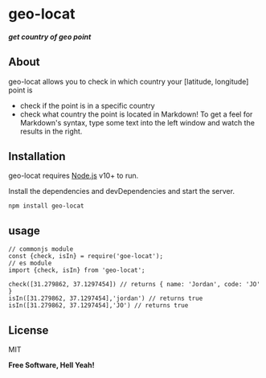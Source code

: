 # geo-locat

##### get country of geo point

## About

geo-locat allows you to check in which country your [latitude, longitude] point is

- check if the point is in a specific country
- check what country the point is located in
  Markdown! To get a feel
  for Markdown's syntax, type some text into the left window and
  watch the results in the right.

## Installation

geo-locat requires [Node.js](https://nodejs.org/) v10+ to run.

Install the dependencies and devDependencies and start the server.

```
npm install geo-locat
```

## usage

```
// commonjs module
const {check, isIn} = require('goe-locat');
// es module
import {check, isIn} from 'geo-locat';

check([31.279862, 37.1297454]) // returns { name: 'Jordan', code: 'JO' }
isIn([31.279862, 37.1297454],'jordan') // returns true
isIn([31.279862, 37.1297454],'JO') // returns true
```

## License

MIT

**Free Software, Hell Yeah!**
